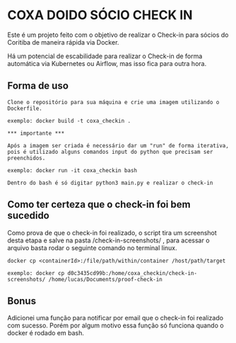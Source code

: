 # COXA DOIDO SÓCIO CHECK IN

Este é um projeto feito com o objetivo de realizar o Check-in para sócios do Coritiba de maneira rápida via Docker.

Há um potencial de escabilidade para realizar o Check-in de forma automática via Kubernetes ou Airflow, mas isso fica para outra hora.

## Forma de uso

```
Clone o repositório para sua máquina e crie uma imagem utilizando o Dockerfile.

exemplo: docker build -t coxa_checkin .

*** importante ***

Após a imagem ser criada é necessário dar um "run" de forma iterativa, 
pois é utilizado alguns comandos input do python que precisam ser preenchidos.

exemplo: docker run -it coxa_checkin bash

Dentro do bash é só digitar python3 main.py e realizar o check-in
```

## Como ter certeza que o check-in foi bem sucedido

Como prova de que o check-in foi realizado, o script tira um screenshot desta etapa e salve na pasta /check-in-screenshots/ , para acessar o arquivo basta rodar o seguinte comando no terminal linux.

```
docker cp <containerId>:/file/path/within/container /host/path/target

exemplo: docker cp d0c3435cd99b:/home/coxa_checkin/check-in-screenshots/ /home/lucas/Documents/proof-check-in
```

## Bonus

Adicionei uma função para notificar por email que o check-in foi realizado com sucesso.
Porém por algum motivo essa função só funciona quando o docker é rodado em bash.